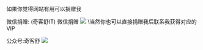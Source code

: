 如果你觉得网站有用可以捐赠我

微信捐赠: (奇客舒IT)
微信捐赠
![](https://banbo.org/wp-content/uploads/2023/07/c1e55e1e5c230810.png)
\当然你也可以直接捐赠我后联系我获得对应的VIP

公众号:奇客舒
![](https://banbo.org/wp-content/uploads/2023/07/2e356405c4123627.jpg)